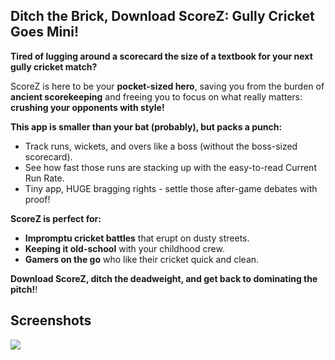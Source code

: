## Ditch the Brick, Download ScoreZ: Gully Cricket Goes Mini!

**Tired of lugging around a scorecard the size of a textbook for your next gully cricket match?** 

ScoreZ is here to be your **pocket-sized hero**, saving you from the burden of  **ancient scorekeeping** and freeing you to focus on what really matters: **crushing your opponents with style!**

**This app is smaller than your bat (probably), but packs a punch:**

* Track runs, wickets, and overs like a boss (without the boss-sized scorecard).
* See how fast those runs are stacking up with the easy-to-read Current Run Rate.
* Tiny app, HUGE bragging rights - settle those after-game debates with proof!

**ScoreZ is perfect for:**

* **Impromptu cricket battles** that erupt on dusty streets.
* **Keeping it old-school** with your childhood crew. 
* **Gamers on the go** who like their cricket quick and clean.

**Download ScoreZ, ditch the deadweight, and get back to dominating the pitch!**!
## Screenshots
![]((https://github.com/CSAbhiOnline/ScoreZ/blob/main/Screenshots/1719133638131.jpg))
